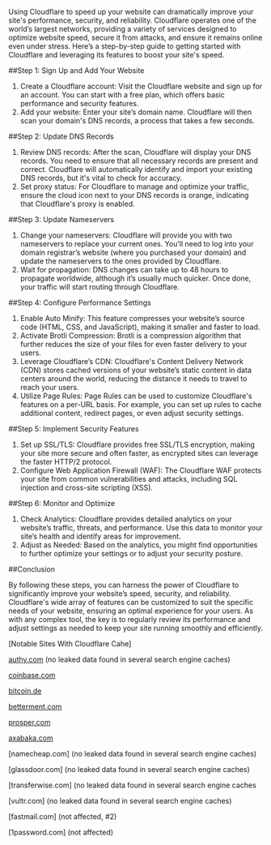 Using Cloudflare to speed up your website can dramatically improve your site's performance, security, and reliability. Cloudflare operates one of the world’s largest networks, providing a variety of services designed to optimize website speed, secure it from attacks, and ensure it remains online even under stress. Here’s a step-by-step guide to getting started with Cloudflare and leveraging its features to boost your site's speed.

 ##Step 1: Sign Up and Add Your Website

1. Create a Cloudflare account: Visit the Cloudflare website and sign up for an account. You can start with a free plan, which offers basic performance and security features.
2. Add your website: Enter your site’s domain name. Cloudflare will then scan your domain's DNS records, a process that takes a few seconds.

 ##Step 2: Update DNS Records

1. Review DNS records: After the scan, Cloudflare will display your DNS records. You need to ensure that all necessary records are present and correct. Cloudflare will automatically identify and import your existing DNS records, but it's vital to check for accuracy.
2. Set proxy status: For Cloudflare to manage and optimize your traffic, ensure the cloud icon next to your DNS records is orange, indicating that Cloudflare's proxy is enabled.

 ##Step 3: Update Nameservers

1. Change your nameservers: Cloudflare will provide you with two nameservers to replace your current ones. You’ll need to log into your domain registrar’s website (where you purchased your domain) and update the nameservers to the ones provided by Cloudflare.
2. Wait for propagation: DNS changes can take up to 48 hours to propagate worldwide, although it’s usually much quicker. Once done, your traffic will start routing through Cloudflare.

 ##Step 4: Configure Performance Settings

1. Enable Auto Minify: This feature compresses your website’s source code (HTML, CSS, and JavaScript), making it smaller and faster to load.
2. Activate Brotli Compression: Brotli is a compression algorithm that further reduces the size of your files for even faster delivery to your users.
3. Leverage Cloudflare’s CDN: Cloudflare's Content Delivery Network (CDN) stores cached versions of your website’s static content in data centers around the world, reducing the distance it needs to travel to reach your users.
4. Utilize Page Rules: Page Rules can be used to customize Cloudflare's features on a per-URL basis. For example, you can set up rules to cache additional content, redirect pages, or even adjust security settings.

 ##Step 5: Implement Security Features

1. Set up SSL/TLS: Cloudflare provides free SSL/TLS encryption, making your site more secure and often faster, as encrypted sites can leverage the faster HTTP/2 protocol.
2. Configure Web Application Firewall (WAF): The Cloudflare WAF protects your site from common vulnerabilities and attacks, including SQL injection and cross-site scripting (XSS).

 ##Step 6: Monitor and Optimize

1. Check Analytics: Cloudflare provides detailed analytics on your website’s traffic, threats, and performance. Use this data to monitor your site’s health and identify areas for improvement.
2. Adjust as Needed: Based on the analytics, you might find opportunities to further optimize your settings or to adjust your security posture.

 ##Conclusion

By following these steps, you can harness the power of Cloudflare to significantly improve your website’s speed, security, and reliability. Cloudflare's wide array of features can be customized to suit the specific needs of your website, ensuring an optimal experience for your users. As with any complex tool, the key is to regularly review its performance and adjust settings as needed to keep your site running smoothly and efficiently.


[Notable Sites With Cloudflare Cahe]

[authy.com](https://authy.com/) (no leaked data found in several search engine caches)

[coinbase.com](https://coinbase.com/)

[bitcoin.de](https://bitcoin.com/)

[betterment.com](https://betterment.com/)

[prosper.com](https://prosper.com/)

[axabaka.com](https://axabaka.com/)

[namecheap.com] (no leaked data found in several search engine caches)

[glassdoor.com] (no leaked data found in several search engine caches)

[transferwise.com] (no leaked data found in several search engine caches

[vultr.com] (no leaked data found in several search engine caches)

[fastmail.com] (not affected, #2)

[1password.com] (not affected)
